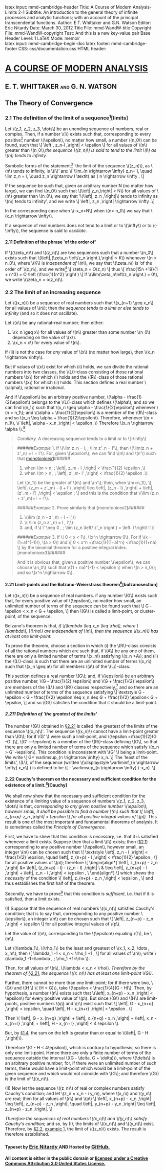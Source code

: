 latex input:	mmd-cambridge-header
Title:	A Course of Modern Analysis-Limits 2-1
Subtitle:	An introduction to the general theory of
	infinite processes and analytic functions;
	with an account of the principal
	transcendental functions.
Author:	E.T. Whittaker and G.N. Watson
Editor:	Eric Nitardy
Date:	March 30, 2012
Title File:	mmd-WandW-title
Copyright File:	mmd-WandW-copyright
Test:	And this is a new key-value pair
Base Header Level:	1
LaTeX Mode:	memoir  
latex input:	mmd-cambridge-begin-doc 
latex footer:	mmd-cambridge-footer
CSS:	css/documentation.css
HTML header:	<script type="text/javascript"
	src="http://cdn.mathjax.org/mathjax/latest/MathJax.js?config=TeX-AMS_HTML"></script>
	<script type="text/javascript" src="js/showhide.js"></script>
	<script type="text/javascript" src="js/mathjaxend.js"></script>


<div id="header"><h1><a href="CMA00-Front.html">A COURSE OF MODERN<span>&nbsp;</span>ANALYSIS</a></h1><h2>E. T. WHITTAKER <span style="font-size:65%;">AND</span> G.<span>&nbsp;</span>N.<span>&nbsp;</span>WATSON</h2></div>
 
<div markdown=1 id="content">
<div markdown=1 class="contenttext">

## The Theory of Convergence ##

### 2.1 The definition of the limit of a sequence[^deflimit,+0][limits] ### 

[^deflimit,+0]: A definition equivalent to this was first given by John Wallis in 1655. [[*Opera*, **I** (1695)][johnwallis]. p. 382.]

[johnwallis]: http://catalog.hathitrust.org/Record/009285660

Let \\(z_1, z_2, z_3, \dots\\) be an unending sequence of numbers, real or complex. Then, if a number \\(l\\) exists such that, corresponding to every positive[^zero] number \\(\epsilon\\), no matter how small, a number \\(n_0\\) can be found, such that
\\[ \left|\, z_n-l \,\right| < \epsilon \\]
for all values of \\(n\\) greater than \\(n_0\\),*the sequence \\((z_n)\\) is said to tend to the limit \\(l\\) as \\(n\\) tends to infinity.*

[^zero]: The number zero is excluded from the class of positive numbers.

Symbolic forms of the statement[^arrow] ‘the limit of the sequence \\((z_n)\\), as \\(n\\)
tends to infinity, is \\(l\\)’ are:
\\[ \lim_{n \rightarrow \infty} z_n= l, \quad \lim z_n = l, \quad z_n \rightarrow l \textit{ as } n \rightarrow \infty . \\]

[^arrow]: The arrow notation is due to Leathem, [*Camb. Math. Tracts*, No. 1][Leathem].

[Leathem]: http://www.archive.org/details/volumesurfaceint00leatuoft

If the sequence be such that, given an arbitrary number N (no matter how large), we can find \\(n_0\\) such that \\(\left|\,z_n\,\right| > N\\) for all values of \\(n\\) greater than \\(n_0\\), we say that ‘\\(\left|\, z_n \,\right|\\) tends to infinity as \\(n\\) tends to infinity’, and we write
\\[ \left|\, z_n \,\right| \rightarrow \infty .\\]

In the corresponding case when \\(-x_n>N\\) when \\(n> n_0\\) we say that \\(x_n \rightarrow \infty\\).

If a sequence of real numbers does not tend to a limit or to \\(\infty\\) or to \\(-\infty\\), the sequence is said to *oscillate*.

#### 2.11 Definition of the phrase 'of the order of' ####

If \\((\zeta_n)\\) and \\((z_n)\\) are two sequences such that a number \\(n_0\\) exists such that \\(\left|\,(\zeta_n \left/z_n \right.)\,\right| < K\\) whenever \\(n > n_0\\), where \\(K\\) is *independent of \\(n\\)*, we say that \\(\zeta_n\\) is ‘of the order of’ \\(z_n\\), and we write[^Onotation,-12]
\\[ \zeta_n = O(z_n) \\]
thus 
\\[ \frac{15n +19}{1 + n^3} = O \left (\frac{1}{n^2} \right ) \\]
If \\(\lim(\zeta_n\left/z_n \right.) = 0\\), we write \\(\zeta_n = o(z_n)\\).

[^Onotation,-12]: This notation is due to Bachmann, [*Zahlentheorie* (1894)][bachmann], p. 401, and Landau, [*Primzahlen*, **I.** (1909)][landau], p. 61.

[bachmann]: http://books.google.com/books?id=0iMCAAAAYAAJ
[landau]: http://www.archive.org/details/handbuchderlehre01landuoft

### 2.2 The limit of an increasing sequence ###

Let \\((x_n)\\) be a sequence of real numbers such that \\(x_{n+1} \geq x_n\\) for all values of \\(n\\); then *the sequence tends to a limit or else tends to infinity* (and so it does not oscillate).

Let \\(x\\) be any rational-real number; then either:

1. \\(x_n \geq x\\) for all values of \\(n\\) greater than some number \\(n_0\\) depending on the value of \\(x\\).
2. \\(x_n < x\\) for every value of \\(n\\).


If (ii) is not the case for *any* value of \\(x\\) (no matter how large), then \\(x_n \rightarrow \infty\\).

But if values of \\(x\\) exist for which (ii) holds, we can divide the rational numbers into two classes, the \\(L\\)-class consisting of those rational numbers \\(x\\) for which (i) holds and the \\(R\\)-class of those rational numbers \\(x\\) for which (ii) holds. This section defines a real number \\(\alpha\\), rational or irrational.

And if \\(\epsilon\\) be an arbitrary positive number, \\(\alpha - \frac{1}{2}\epsilon\\) belongs to the \\(L\\)-class which defines \\(\alpha\\), and so we can find \\(n_1\\) such that \\(x_n \geq \alpha - \frac{1}{2}\epsilon\\) whenever \\(n > n_1\\);
and \\(\alpha + \frac{1}{2}\epsilon\\) is a member of the \\(R\\)-class and so  \\(x_n \leq \alpha + \frac{1}{2}\epsilon\\). Therefore, whenever \\(n > n_1\\),
\\( \left|\, \alpha - x_n \,\right| < \epsilon .\\)
Therefore \\(x_n \rightarrow \alpha \\).[^ignoringRat]

[^ignoringRat]: *Editor's Note:* We seem to be ignoring the possibility that \\(\alpha - \frac{1}{2}\epsilon\\) is irrational. Nonetheless, since \\( \alpha> \alpha- \frac{1}{2}\epsilon\\), there are rationals in the \\(L\\)-class of \\(\alpha\\) that are larger than \\(\alpha - \frac{1}{2}\epsilon\\), say, \\(r = \alpha-\epsilon_1 \\). Since \\( \epsilon_1<\frac{1}{2}\epsilon\\), using \\( \epsilon_1 \\) in place of \\( \frac{1}{2}\epsilon\\) will let this argument work.

>*Corollary.* A decreasing sequence tends to a limit or to \\(-\infty\\)
>

>######*Example* 1. If \\(\lim z_n = l, \; \lim z'_n = l'\\), then \\(\lim(z_n + z'_n) = l + l'\\). For, given \\(\epsilon\\), we can find \\(n\\) and \\(n'\\) such that [monotonicex1]######
>
>1. when \\(m > n, \;  \left|\, z_m - l \,\right| < \frac{1}{2} \epsilon ,\\)
>2. when \\(m > n', \;  \left|\, z'_m- l' \,\right| < \frac{1}{2} \epsilon .\\)
>
>Let \\(n_1\\) be the greater of \\(n\\) and \\(n'\\); then, when \\(m>n_1\\),
>\\[ \left|\, (z_m + z'_m) - (l + l') \,\right| \leq \left|\, (z_n - l) \,\right| + \left|\, (z'_m - l') \,\right| < \epsilon ; \\]
>and this is the condition that \\(\lim (z_n + z'_m)= l + l'\\).

>######*Example* 2. Prove similarly that [monotonicex2]######
>
>1.  \\(\lim (z_n - z'_n) = l - l',\\)
>2.  \\( \lim (z_n z'_n) = l \, l',\\)
>3. and, if \\( l' \neq 0 , \;  \lim (z_n \left/ z'_n \right.) = \left. l \right/ l'.\\)


>######*Example* 3. If \\( 0 < x < 1\\),  \\(x^n \rightarrow 0\\). For if \\(x = (1+a)^{-1}\\), \\(a > 0\\) and \\[ 0 < x^n =\frac{1}{(1+a)^n} <\frac{1}{1+na} \\] by the binomial theorem for a positive integral index. [monotonicex3]######
>
>And it is obvious that, given a positive number \\(\epsilon\\), we can choose \\(n_0\\) such that \\((1 + na)^{-1} < \epsilon \\) when \\(n > n_0\\); and so \\(x^n \rightarrow 0\\).

#### 2.21 Limit-points and the Bolzano-Weierstrass theorem[^bolzano,+0][bolzanosection] ####

[^bolzano,+0]: This theorem, frequently ascribed to Weierstrass, was proved by Bolzano, [*Abh. der k. böhmischen Gen. der Wiss.* **v.** (1817)](http://dml.cz/handle/10338.dmlcz/400352). [Reprinted in [*Klassiker der Exakten Wiss.*, No. 153][exaktscience].] It seems to have been known to Cauchy.

[exaktscience]: http://books.google.com/books?id=rtMFAAAAIAAJ

Let \\((x_n)\\) be a sequence of real numbers. if any number \\(G\\) exists such that, for every positive value of \\(\epsilon\\), no matter how small, an unlimited number of terms of the sequence can be found such that
\\[ G - \epsilon < x_n  < G + \epsilon, \\]
then \\(G\\) is called a limit-point, or cluster-point, of the sequence.

Bolzano's theorem is that, *if \\(\lambda \leq x_n \leq \rho\\), where \\(\lambda\\), \\(\rho\\) are independent of \\(n\\), then the sequence \\((x_n)\\) has at least one limit-point.*

To prove the theorem, choose a section in which (i) the \\(R\\)-class consists of all the rational numbers which are such that, if \\(A\\) be any one of them, there are only a limited number of terms \\(x_n\\) satisfying \\(x_n >A\\); and (ii) the \\(L\\)-class is such that there are an unlimited number of terms \\(x_n\\) such that \\(x_n \geq a\\) for all members \\(a\\) of the \\(L\\)-class.

This section defines a real number \\(G\\); and, if \\(\epsilon\\) be an arbitrary positive number, \\(G -  \frac{1}{2} \epsilon\\) and \\(G +  \frac{1}{2} \epsilon\\) are members of the \\(L\\) and \\(R\\) classes respectively,[^ignoreAgain,-12] and so there are an unlimited number of terms of the sequence satisfying
 \\[ \textstyle G - \epsilon < G - \frac{1}{2} \epsilon \leq x_n \leq G + \frac{1}{2} \epsilon< G + \epsilon, \\]
and so \\(G\\) satisfies the condition that it should be a limit-point.

[^ignoreAgain,-12]: *Editor's Note:* Just as earlier, a small adjustment needs to be made in the event  \\(G -  \frac{1}{2} \epsilon\\) and \\(G +  \frac{1}{2} \epsilon\\) are irrational.

##### 2.211 Definition of 'the greatest of the limits' #####


The number \\(G\\) obtained in [§2.21](#bolzanosection)  is called 'the greatest of the limits of the sequence \\((x_n)\\)'. The sequence \\((x_n)\\) cannot have a limit-point greater than \\(G\\); for if \\(G' \\) were such a limit-point, and \\(\epsilon =\frac{1}{2}(G -G' )\\), \\(G' —\epsilon\\) is a member of the \\(R\\)-class defining \\(G\\), so that there are only a limited number of terms of the sequence which satisfy \\(x_n > G'  -\epsilon\\). This condition is inconsistent with \\(G' \\) being a limit-point. We write
\\[ G= \varlimsup_{n \rightarrow \infty}  x_n. \\]
The 'least of the limits', \\(L\\), of the sequence (written \\(\displaystyle \varliminf_{n \rightarrow \infty}  x_n\\) ) is defined to be
\\[ - \varlimsup_{n \rightarrow \infty}  (-x_n). \\]

#### 2.22 Cauchy's theorem on the necessary and sufficient condition for the existence of a limit.[^CauchySource,+0][Cauchy] ####

[^CauchySource,+0]: [*Analyse Algébrique*](http://www.archive.org/details/coursdanalysedel00cauc) (1821)}, p. 125.

We shall now shew that the necessary and sufficient condition for the existence of a limiting value of a sequence of numbers \\(z_1, z_2, z_3, \dots\\) is that, *corresponding to any given positive number \\(\epsilon\\), however small, it shall be possible to find a number \\(n\\) such that
\\[ \left|\, z_{n+p}-z_n \,\right| < \epsilon \\]
for all positive integral values of \\(p\\).* This result is one of the most important and fundamental theorems of analysis. It is sometimes called the *Principle of Convergence*.

First, we have to shew that this condition is *necessary*, i.e. that it is satisfied whenever a limit exists. Suppose then that a limit \\(l\\) exists; then (§[2.1](#limits)) corresponding to any positive number \\(\epsilon\\), however small, an integer \\(n\\) can be chosen such that
\\[ \textstyle \left|\, z_n - l \,\right| < \frac{1}{2} \epsilon, \quad \left|\, z_{n+p} - l \,\right| < \frac{1}{2} \epsilon , \\]
for all positive values of \\(p\\); therefore
\\[
\begin{align*}
 \left|\,  z_{n+p} - z_n \,\right|  &= \left|\,  (z_{n+p} - l) - (z_n - l) \,\right| \\
                                   & \leq \left|\, z_{n+p} - l \,\right| + \left|\, z_n - l \,\right| < \epsilon , \\
 \end{align*}
 \\]
which shews the *necessity* of the condition
\\[  \left|\,  z_{n+p} - z_n \,\right| < \epsilon , \\]
and thus establishes the first half of the theorem.

Secondly, we have to prove[^ProofSource] that this condition is *sufficient*, i.e. that if it is satisfied, then a limit exists. 

[^ProofSource]: This proof is given by Stolz and Gmeiner, [*Theoretische Arithmetik*](http://books.google.com/books?id=MesGAAAAYAAJ), **II.** (1902)}, p. 144.

<a id="cauchy1"></a>(I) Suppose that the sequence of real numbers \\((x_n)\\) satisfies Cauchy's condition; that is to say that, corresponding to any positive number \\(\epsilon\\), an integer \\(n\\) can be chosen such that
\\[ \left|\, z_{n+p} - z_n \,\right| < \epsilon \\]
for all positive integral values of \\(p\\).

Let the value of \\(n\\), corresponding to the \\(\epsilon\\) equaling \\(1\\), be \\(m\\).

Let \\(\lambda_1\\), \\(\rho_1\\) be the least and greatest of \\(x_1, x_2, \dots , x_m\\); then
\\[  \lambda_1 -1 < x_n < \rho_1 +1 , \\]
for all values of \\(n\\); write \\(\lambda_1 -1=\lambda , \; \rho_1 +1=\rho \\).

Then, for all values of \\(n\\), \\(\lambda < x_n < \rho\\). *Therefore by the theorem of* [§2.21](#bolzanosection), *the sequence \\((x_n)\\) has at least one limit-point \\(G\\)*.

Further, there cannot be more than one limit-point; for if there were two, \\(G\\) and \\(H \\) \\( (H < G)\\), take \\(\epsilon < \frac{1}{4}(G - H)\\). Then, by hypothesis, a number \\(n\\) exists such that \\(\left|\, x_{n+p} - x_n \,\right| < \epsilon\\) for every positive value of \\(p\\). But since \\(G\\) and \\(H\\) are limit-points, positive numbers \\(q\\) and \\(r\\) exist such that
\\[ \left|\, G - x_{n+q} \,\right| < \epsilon, \quad  \left|\, H - x_{n+r} \,\right| < \epsilon . \\]

Then \\( \left|\, G - x_{n+q} \,\right| + \left|\, x_{n+q} - x_n \,\right| + \left|\, x_n - x_{n+r} \,\right| + \left|\, H - x_{n+r} \,\right| < 4 \epsilon \\).

But, by [§1.4][themodulusofacomplexnumber], the sum on the left is greater than or equal to \\(\left|\, G - H \,\right|\\).

[themodulusofacomplexnumber]: CMA01-Complex.html#themodulusofacomplexnumber

Therefore \\(G - H < 4\epsilon\\), which is contrary to hypothesis; so there is only one limit-point. Hence there are only a finite number of terms of the sequence outside the interval \\((G - \delta, G + \delta)\\), where \\(\delta\\) is an arbitrary positive number; for, if there were an unlimited number of such terms, these would have a limit-point which would be a limit-point of the given sequence and which would not coincide with \\(G\\); and therefore \\(G\\) is the limit of \\((x_n)\\).

(II) Now let the sequence \\((z_n)\\) of real or complex numbers satisfy Cauchy's condition; and let \\(z_n = x_n -  i y_n\\), where \\(x_n\\) and \\(y_n\\) are real; then for all values of \\(n\\) and \\(p\\)
\\[ \left|\, x_{n+p} - x_n \,\right| \leq \left|\, z_{n+p} - z_n \,\right|, \quad \left|\, y_{n+p} - y_n \,\right| \leq \left|\, z_{n+p} - z_n \,\right|. \\]

*Therefore the sequences of real numbers \\((x_n)\\) and \\((y_n)\\) satisfy Cauchy's condition*; and so, by (I), the limits of \\((x_n)\\) and \\((y_n)\\) exist. Therefore, by
[§2.2][monotonic], [example 1][monotonicex1], the limit of \\((z_n)\\) exists. The result is therefore established.

[monotonic]: #thelimitofanincreasingsequence
[monotonicex1]: #monotonicex1

</div>

</div>


<div id="footer">
<h3><span style="font-size:85%;">Typeset by </span><a href="../index.html" target="_blank">Eric Nitardy </a> <span style="font-size:85%;">AND Hosted by </span><a href="https://github.com/" target="_blank"> GitHub.</a></h3>
<h4>All content is either in the public domain or <a href="http://creativecommons.org/licenses/by/3.0/us/" target="_blank">licensed under a Creative Commons Attribution 3.0 United States License.</a></h4>
</div>



<div id="navlimits1" class="navigation" style="visibility:hidden;" >
<h2 id="contents">Contents</h2>
<ul>
<li class="part"><a onClick="hideIt('navlimits1');showIt('navfront');">FRONTMATTER</a>
  <ul>
    <li><a href="CMA00-Front.html#contents">Table of Contents</a></li>
  </ul>
</li>
<li class="part"><a onClick="hideIt('navlimits1');showIt('navprocesses');">PROCESSES OF ANALYSIS</a>
  <ul>
    <li><a href="CMA01-Complex.html">Complex Numbers</a></li>
    <li><a href="#thetheoryofconvergence">The Theory of Convergence</a>
      <ul>
        <li  class="current"><a href="#limits">The Definition of the Limit of a Sequence</a></li>
        <li  class="current"><a href="#thelimitofanincreasingsequence">The Limit of an Increasing Sequence</a></li>
	<li><a href="CMA02-2-Series.html#convergenceofaninfiniteseries">Convergence of an Infinite Series</a></li>
	<li><a href="CMA02-3-MoreSeries.html#effectofchangingtheorderoftermsinaseries">Changing the Order of the Terms in a Series</a></li>
	<li><a href="CMA02-3-MoreSeries.html#doubleseries">Double Series</a></li>
	<li><a href="CMA02-3-MoreSeries.html#powerseries">Power Series</a></li>
	<li><a href="CMA02-4-Products.html#infiniteproducts">Infinite Products</a></li>
	<li><a href="CMA02-4-Products.html#infinitedeterminants">Infinite Determinants</a></li>
       <li><a href="CMA02-4-Products.html#references">References</a></li>
        <li><a href="CMA02-4-Products.html#miscellaneousexamples">Miscellaneous Examples</a></li>
      </ul>
    </li>
    <li><a href="CMA03-1-ContinuousFns.html">Continuity and Uniform Convergence</a></li>
    <li class="more"><a onClick="hideIt('navlimits1');showIt('navprocesses');"> more . . . </a></li>
  </ul>
</li>
<li class="part"><a onClick="hideIt('navlimits1');showIt('navtranscendental');">THE TRANSCENDENTAL FUNCTIONS</a></li>
<li class="part"><a onClick="hideIt('navlimits1');showIt('navback');">BACKMATTER</a></li>
</ul>
</div>


<div id="navfront" class="navigation" style="visibility:hidden;" >
<h2 id="contents">Contents</h2>
<ul>
<li class="part"><a>FRONTMATTER</a>
  <ul>
    <li><a href="CMA00-Front.html#acourseof">Title Page</a></li>
    <li><a href="CMA00-Front.html#cambridgeuniversitypress">Copyright</a></li>
    <li><a href="CMA00-Front.html#preface">Preface</a></li>
    <li><a href="CMA00-Front.html#editorsnote">Editor&#8217;s Note</a></li>
    <li class="toc"><a href="CMA00-Front.html#contents">Table of Contents</a></li>
  </ul>
</li>
<li class="part"><a onClick="hideIt('navfront');showIt('navprocesses');">PROCESSES OF ANALYSIS</a>  
<ul>
    <li class="more current"><a onClick="showIt('navlimits1');hideIt('navfront');"> you are here . . . </a></li>
  </ul>
</li>
<li class="part"><a onClick="hideIt('navfront');showIt('navtranscendental');">THE TRANSCENDENTAL FUNCTIONS</a></li>
<li class="part"><a onClick="hideIt('navfront');showIt('navback');">BACKMATTER</a></li>
</ul>
</div>


<div id="navprocesses" class="navigation" style="visibility:hidden;" >
<h2 id="contents">Contents</h2>
<ul>
<li class="part"><a onClick="showIt('navfront');hideIt('navprocesses');">FRONTMATTER</a></li>
<li class="part"><a>PROCESSES OF ANALYSIS</a>
  <ul >
    <li><a href="CMA01-Complex.html">Complex Numbers</a></li>
    <li  class="current"><a href="#" onClick="showIt('navlimits1');hideIt('navprocesses');">The Theory of Convergence</a></li>
     <li><a href="CMA03-1-ContinuousFns.html">Continuity and Uniform Convergence</a></li>
     <li class="notdone"><a href="whereOwhere.html">The Theory of Riemann Integration</a></li>
     <li class="notdone"><a href="whereOwhere.html">The Properties of Analytic Functions</a></li>
     <li class="notdone"><a href="whereOwhere.html">The Theory of Residues</a></li>
     <li class="notdone"><a href="whereOwhere.html">Expanding Functions in Infinite Series</a></li>
     <li class="notdone"><a href="whereOwhere.html">Asymptotic Expansions and Summability</a></li>
     <li class="notdone"><a href="whereOwhere.html">Fourier Series &amp; Trigonometrical Series</a></li>
     <li class="notdone"><a href="whereOwhere.html">Linear Differential Equations</a></li>
     <li class="notdone"><a href="whereOwhere.html">Integral Equations</a></li>
  </ul>
</li>
<li class="part"><a onClick="hideIt('navprocesses');showIt('navtranscendental');">THE TRANSCENDENTAL FUNCTIONS</a></li>
<li class="part"><a onClick="hideIt('navprocesses');showIt('navback');">BACKMATTER</a></li>
</ul>
</div>


<div id="navtranscendental" class="navigation" style="visibility:hidden;" >
<h2 id="contents">Contents</h2>
<ul>
<li class="part"><a onClick="showIt('navfront');hideIt('navtranscendental');">FRONTMATTER</a></li>
<li class="part"><a onClick="showIt('navprocesses');hideIt('navtranscendental');">PROCESSES OF ANALYSIS</a> 
<ul>
    <li class="more current"><a onClick="showIt('navlimits1');hideIt('navtranscendental');"> you are here . . . </a></li>
  </ul>
</li>
<li class="part"><a>THE TRANSCENDENTAL FUNCTIONS</a>
  <ul>
    <li class="notdone"><a href="whereOwhere.html">The Gamma Function</a></li>
    <li class="notdone"><a href="whereOwhere.html">The Zeta Function</a></li>
    <li class="notdone"><a href="whereOwhere.html">The Hypergeometric Function</a></li>
    <li class="notdone"><a href="whereOwhere.html">Legendre Functions</a></li>
    <li class="notdone"><a href="whereOwhere.html">The Confluent Hypergeometric Function</a></li>
    <li class="notdone"><a href="whereOwhere.html">Bessel Functions</a></li>
    <li class="notdone"><a href="whereOwhere.html">The Equations of Mathematical Physics</a></li>
    <li class="notdone"><a href="whereOwhere.html">Mathieu Functions</a></li>
    <li class="notdone"><a href="whereOwhere.html">Elliptic &amp; Weierstrassian Functions</a></li>
    <li class="notdone"><a href="whereOwhere.html">The Theta Functions</a></li>
    <li class="notdone"><a href="whereOwhere.html">The Jacobian Elliptic Functions</a></li>
    <li class="notdone"><a href="whereOwhere.html">Ellipsoidal Harmonics &amp; Lamé&#8217;s Equation</a></li> 
  </ul>
  </li>
<li class="part"><a onClick="hideIt('navtranscendental');showIt('navback');">BACKMATTER</a></li>
</ul>
</div>


<div id="navback" class="navigation" style="visibility:hidden;" >
<h2 id="contents">Contents</h2>
<ul>
<li class="part"><a onClick="showIt('navfront');hideIt('navback');">FRONTMATTER</a></li>
<li class="part"><a onClick="showIt('navprocesses');hideIt('navback');">PROCESSES OF ANALYSIS</a>  
<ul>
    <li class="more current"><a onClick="showIt('navlimits1');hideIt('navback');"> you are here . . . </a></li>
  </ul>
</li>
<li class="part"><a onClick="showIt('navtranscendental');hideIt('navback');">THE TRANSCENDENTAL FUNCTIONS</a></li>
<li class="part"><a>BACKMATTER</a>
  <ul >
    <li ><a href="whereOwhere.html">Appendix</a></li>
    <li ><a href="whereOwhere.html">Authors Quoted</a></li>
  </ul>
</li>
</ul>
</div>



<div id="navfixedleft" class="fixedBleft">
<p><a href="CMA01-Complex.html">&#x25C0;</a></p>
</div>

<div id="navfixedrightempty" class="fixedBright" style="visibility: visible;">
<p><a onClick="showIt('navlimits1');hideIt('navfront');hideIt('navprocesses');hideIt('navtranscendental');hideIt('navback');showIt('navfixedrightlist');hideIt('navfixedrightempty');" style="float: left;">&#x25A4;</a> <a href="CMA02-2-Series.html" style="float: right;">&#x25B6;</a></p>
</div>

<div  id="navfixedrightlist" class="fixedBright" style="visibility: hidden;">
<p><a onClick="hideIt('navlimits1');hideIt('navfront');hideIt('navprocesses');hideIt('navtranscendental');hideIt('navback');hideIt('navfixedrightlist');showIt('navfixedrightempty');" style="float: left;">&#x25A2;</a> <a href="CMA02-2-Series.html" style="float: right;">&#x25B6;	</a></p>
</div>